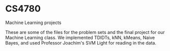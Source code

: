 CS4780
======

Machine Learning projects

These are some of the files for the problem sets and the final project for our Machine Learning class. We implemented TDIDTs, kNN,
kMeans, Naive Bayes, and used Professor Joachim's SVM Light for reading in the data.
